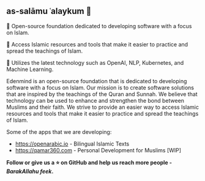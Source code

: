 ## as-salāmu ʿalaykum 👋

🌟 Open-source foundation dedicated to developing software with a focus on Islam.

🌟 Access Islamic resources and tools that make it easier to practice and spread the teachings of Islam.

🌟 Utilizes the latest technology such as OpenAI, NLP, Kubernetes, and Machine Learning.

Edenmind is an open-source foundation that is dedicated to developing software with a focus on Islam. Our mission is to create software solutions that are inspired by the teachings of the Quran and Sunnah. We believe that technology can be used to enhance and strengthen the bond between Muslims and their faith. We strive to provide an easier way to access Islamic resources and tools that make it easier to practice and spread the teachings of Islam.

Some of the apps that we are developing:

- https://openarabic.io - Bilingual Islamic Texts
- https://qamar360.com - Personal Development for Muslims [WIP]

**Follow or give us a ⭐ on GitHub and help us reach more people - *BarakAllahu feek*.**
